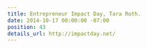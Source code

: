 ```yaml
---
title: Entrepreneur Impact Day, Tara Roth.
date: 2014-10-17 00:00:00 -07:00
position: 43
details_url: http://impactday.net/
---
```


